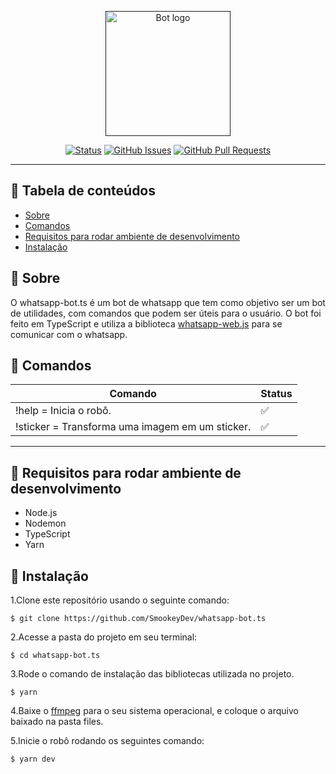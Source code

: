 <p align="center">
  <a href="" rel="noopener">
 <img width=200px height=200px src="https://cdn-icons-png.flaticon.com/512/124/124034.png" alt="Bot logo"></a>
</p>


<div align="center">

[![Status](https://img.shields.io/badge/status-ativo-success.svg)]()
[![GitHub Issues](https://img.shields.io/github/issues/SmookeyDev/whatsapp-bot.ts.svg)](https://github.com/SmookeyDev/whatsapp-bot.ts/issues)
[![GitHub Pull Requests](https://img.shields.io/github/issues-pr/SmookeyDev/whatsapp-bot.ts.svg)](https://github.com/SmookeyDev/whatsapp-bot.ts/pulls)
</div>

---

## 📝 Tabela de conteúdos

- [Sobre](#about)
- [Comandos](#commands)
- [Requisitos para rodar ambiente de desenvolvimento](#developmentrequirements)
- [Instalação](#installation)

## 🧐 Sobre <a name="about"></a>
O whatsapp-bot.ts é um bot de whatsapp que tem como objetivo ser um bot de utilidades, com comandos que podem ser úteis para o usuário. O bot foi feito em TypeScript e utiliza a biblioteca [whatsapp-web.js](https://github.com/pedroslopez/whatsapp-web.js) para se comunicar com o whatsapp.


## 📲 Comandos <a name="commands"></a>

| Comando  | Status |
| ------------- | ------------- |
| !help = Inicia o robô.  | ✅  |
| !sticker = Transforma uma imagem em um sticker.  | ✅  |

---

## 📝 Requisitos para rodar ambiente de desenvolvimento <a name="developmentrequirements"></a>

- Node.js
- Nodemon
- TypeScript
- Yarn

## 💭 Instalação <a name="installation"></a>

1.Clone este repositório usando o seguinte comando:
```terminal
$ git clone https://github.com/SmookeyDev/whatsapp-bot.ts
```
2.Acesse a pasta do projeto em seu terminal:
```terminal
$ cd whatsapp-bot.ts
```
3.Rode o comando de instalação das bibliotecas utilizada no projeto.
```terminal
$ yarn
```
4.Baixe o [ffmpeg](https://ffmpeg.org/download.html) para o seu sistema operacional, e coloque o arquivo baixado na pasta files.

5.Inicie o robô rodando os seguintes comando:
```terminal
$ yarn dev
```
